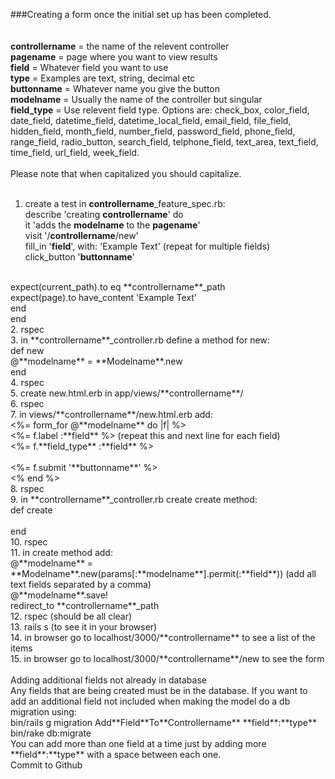 ###Creating a form once the initial set up has been completed. <br>
<br>
<br>
**controllername** = the name of the relevent controller<br>
**pagename** = page where you want to view results<br>
**field** = Whatever field you want to use<br>
**type** = Examples are text, string, decimal etc<br>
**buttonname** = Whatever name you give the button<br>
**modelname** = Usually the name of the controller but singular<br>
**field_type** = Use relevent field type. Options are: check_box, color_field, date_field, datetime_field, datetime_local_field, email_field, file_field, hidden_field, month_field, number_field, password_field, phone_field, range_field, radio_button, search_field, telphone_field, text_area, text_field, time_field, url_field, week_field.<br>
<br>
Please note that when capitalized you should capitalize.<br>
<br>
1. create a test in **controllername**_feature_spec.rb:<br>
describe 'creating **controllername**' do<br>
	it 'adds the **modelname** to the **pagename**'<br>
		visit '/**controllername**/new'<br>
		fill_in '**field**', with: 'Example Text' (repeat for multiple fields)<br>
		click_button '**buttonname**'<br>
<br>
		expect(current_path).to eq **controllername**_path<br>
		expect(page).to have_content 'Example Text'<br>
	end<br>
end<br>
2. rspec<br>
3. in **controllername**_controller.rb define a method for new:<br>
def new<br>
	@**modelname** = **Modelname**.new <br>
end<br>
4. rspec<br>
5. create new.html.erb in app/views/**controllername**/<br>
6. rspec<br>
7. in views/**controllername**/new.html.erb add:<br>
<%= form_for @**modelname** do |f| %><br>
	<%= f.label :**field** %>         (repeat this and next line for each field)<br>
	<%= f.**field_type** :**field** %> <br> 
<br>
	<%= f.submit '**buttonname**' %><br>
<% end %><br>
8. rspec<br>
9. in **controllername**_controller.rb create create method:<br>
def create<br>
<br>
end<br>
10. rspec<br>
11. in create method add:<br>
@**modelname** = **Modelname**.new(params[:**modelname**].permit(:**field**))  (add all text fields separated by a comma)<br>
@**modelname**.save!<br>
redirect_to **controllername**_path<br>
12. rspec (should be all clear)<br>
13. rails s (to see it in your browser)<br>
14. in browser go to localhost/3000/**controllername** to see a list of the items<br>
15. in browser go to localhost/3000/**controllername**/new to see the form
<br>
<br>
Adding additional fields not already in database<br>
Any fields that are being created must be in the database.  If you want to add an additional field not included when making the model do a db migration using: <br>
bin/rails g migration Add**Field**To**Controllername** **field**:**type**<br>
bin/rake db:migrate <br>
You can add more than one field at a time just by adding more **field**:**type** with a space between each one.<br>
Commit to Github
